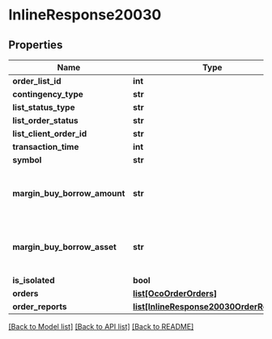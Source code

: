 # InlineResponse20030

## Properties
Name | Type | Description | Notes
------------ | ------------- | ------------- | -------------
**order_list_id** | **int** |  | 
**contingency_type** | **str** |  | 
**list_status_type** | **str** |  | 
**list_order_status** | **str** |  | 
**list_client_order_id** | **str** |  | 
**transaction_time** | **int** |  | 
**symbol** | **str** |  | 
**margin_buy_borrow_amount** | **str** | will not return if no margin trade happens | 
**margin_buy_borrow_asset** | **str** | will not return if no margin trade happens | 
**is_isolated** | **bool** |  | 
**orders** | [**list[OcoOrderOrders]**](OcoOrderOrders.md) |  | 
**order_reports** | [**list[InlineResponse20030OrderReports]**](InlineResponse20030OrderReports.md) |  | 

[[Back to Model list]](../README.md#documentation-for-models) [[Back to API list]](../README.md#documentation-for-api-endpoints) [[Back to README]](../README.md)

